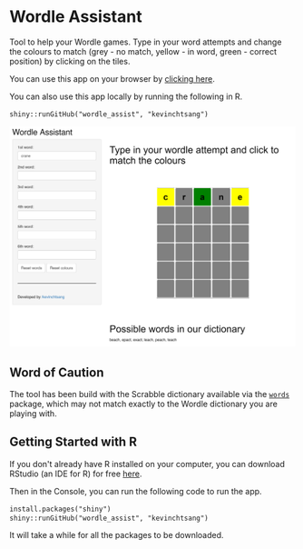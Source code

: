 # Wordle Assistant
Tool to help your Wordle games. Type in your word attempts and change the colours to match (grey - no match, yellow - in word, green - correct position) by clicking on the tiles.

You can use this app on your browser by [clicking here](https://hx2j2u-kevin-tsang.shinyapps.io/wordle_assist/).

You can also use this app locally by running the following in R.

```
shiny::runGitHub("wordle_assist", "kevinchtsang")
```

![Example](/wordle_assist_example1.png?raw=true)

## Word of Caution
The tool has been build with the Scrabble dictionary available via the [`words`](https://cran.r-project.org/web/packages/words/index.html) package, which may not match exactly to the Wordle dictionary you are playing with.

## Getting Started with R
If you don't already have R installed on your computer, you can download RStudio (an IDE for R) for free [here](https://www.rstudio.com/products/rstudio/download/).

Then in the Console, you can run the following code to run the app.

```
install.packages("shiny")
shiny::runGitHub("wordle_assist", "kevinchtsang")
```

It will take a while for all the packages to be downloaded.
